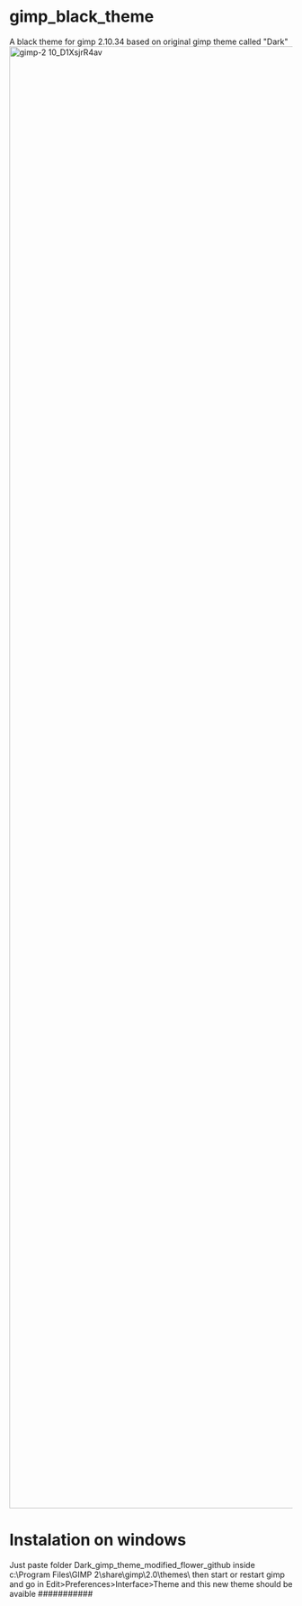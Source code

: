 # gimp_black_theme
A black theme for gimp 2.10.34 based on original gimp theme called "Dark"
<img width="2594" alt="gimp-2 10_D1XsjrR4av" src="https://github.com/flower-spring/gimp_black_theme/assets/71689178/473c242c-1d6a-4c89-ab65-19c14504e333">
# Instalation on windows
Just paste folder Dark_gimp_theme_modified_flower_github inside c:\Program Files\GIMP 2\share\gimp\2.0\themes\ then start or restart gimp and go in Edit>Preferences>Interface>Theme and this new theme should be avaible
###########
